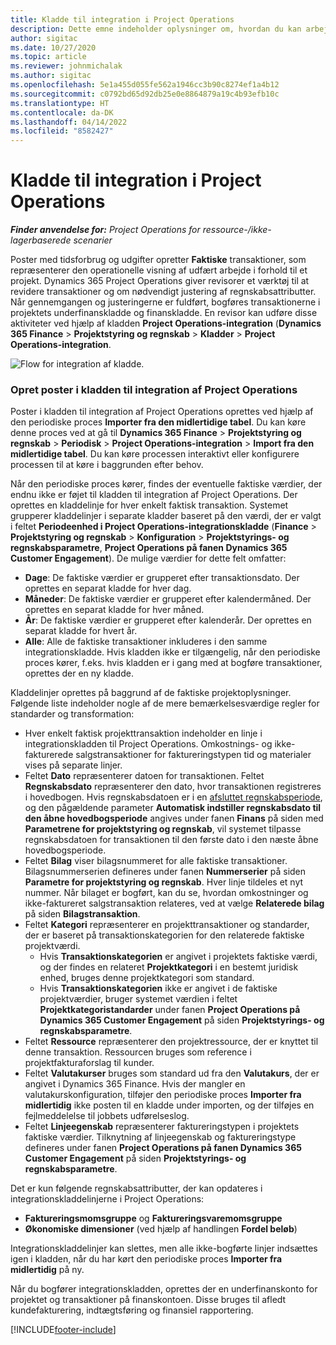 ```yaml
---
title: Kladde til integration i Project Operations
description: Dette emne indeholder oplysninger om, hvordan du kan arbejde med kladden til integration i Project Operations.
author: sigitac
ms.date: 10/27/2020
ms.topic: article
ms.reviewer: johnmichalak
ms.author: sigitac
ms.openlocfilehash: 5e1a455d055fe562a1946cc3b90c8274ef1a4b12
ms.sourcegitcommit: c0792bd65d92db25e0e8864879a19c4b93efb10c
ms.translationtype: HT
ms.contentlocale: da-DK
ms.lasthandoff: 04/14/2022
ms.locfileid: "8582427"
---
```

# <a name="integration-journal-in-project-operations"></a>Kladde til integration i Project Operations

_**Finder anvendelse for:** Project Operations for ressource-/ikke-lagerbaserede scenarier_

Poster med tidsforbrug og udgifter opretter **Faktiske** transaktioner, som repræsenterer den operationelle visning af udfært arbejde i forhold til et projekt. Dynamics 365 Project Operations giver revisorer et værktøj til at revidere transaktioner og om nødvendigt justering af regnskabsattributter. Når gennemgangen og justeringerne er fuldført, bogføres transaktionerne i projektets underfinanskladde og finanskladde. En revisor kan udføre disse aktiviteter ved hjælp af kladden **Project Operations-integration** (**Dynamics 365 Finance** > **Projektstyring og regnskab** > **Kladder** > **Project Operations-integration**.

![Flow for integration af kladde.](./media/IntegrationJournal.png)

### <a name="create-records-in-the-project-operations-integration-journal"></a>Opret poster i kladden til integration af Project Operations

Poster i kladden til integration af Project Operations oprettes ved hjælp af den periodiske proces **Importer fra den midlertidige tabel**. Du kan køre denne proces ved at gå til **Dynamics 365 Finance** > **Projektstyring og regnskab** > **Periodisk** > **Project Operations-integration** > **Import fra den midlertidige tabel**. Du kan køre processen interaktivt eller konfigurere processen til at køre i baggrunden efter behov.

Når den periodiske proces kører, findes der eventuelle faktiske værdier, der endnu ikke er føjet til kladden til integration af Project Operations. Der oprettes en kladdelinje for hver enkelt faktisk transaktion.
Systemet grupperer kladdelinjer i separate kladder baseret på den værdi, der er valgt i feltet **Periodeenhed i Project Operations-integrationskladde** (**Finance** > **Projektstyring og regnskab** > **Konfiguration** > **Projektstyrings- og regnskabsparametre**, **Project Operations på fanen Dynamics 365 Customer Engagement**). De mulige værdier for dette felt omfatter:

  - **Dage**: De faktiske værdier er grupperet efter transaktionsdato. Der oprettes en separat kladde for hver dag.
  - **Måneder**: De faktiske værdier er grupperet efter kalendermåned. Der oprettes en separat kladde for hver måned.
  - **År**: De faktiske værdier er grupperet efter kalenderår. Der oprettes en separat kladde for hvert år.
  - **Alle**: Alle de faktiske transaktioner inkluderes i den samme integrationskladde. Hvis kladden ikke er tilgængelig, når den periodiske proces kører, f.eks. hvis kladden er i gang med at bogføre transaktioner, oprettes der en ny kladde.

Kladdelinjer oprettes på baggrund af de faktiske projektoplysninger. Følgende liste indeholder nogle af de mere bemærkelsesværdige regler for standarder og transformation:

  - Hver enkelt faktisk projekttransaktion indeholder en linje i integrationskladden til Project Operations. Omkostnings- og ikke-fakturerede salgstransaktioner for faktureringstypen tid og materialer vises på separate linjer.
  - Feltet **Dato** repræsenterer datoen for transaktionen. Feltet **Regnskabsdato** repræsenterer den dato, hvor transaktionen registreres i hovedbogen. Hvis regnskabsdatoen er i en [afsluttet regnskabsperiode](/dynamics365/finance/general-ledger/close-general-ledger-at-period-end), og den pågældende parameter **Automatisk indstiller regnskabsdato til den åbne hovedbogsperiode** angives under fanen **Finans** på siden med **Parametrene for projektstyring og regnskab**, vil systemet tilpasse regnskabsdatoen for transaktionen til den første dato i den næste åbne hovedbogsperiode.
  - Feltet **Bilag** viser bilagsnummeret for alle faktiske transaktioner. Bilagsnummerserien defineres under fanen **Nummerserier** på siden **Parametre for projektstyring og regnskab**. Hver linje tildeles et nyt nummer. Når bilaget er bogført, kan du se, hvordan omkostninger og ikke-faktureret salgstransaktion relateres, ved at vælge **Relaterede bilag** på siden **Bilagstransaktion**.
  - Feltet **Kategori** repræsenterer en projekttransaktioner og standarder, der er baseret på transaktionskategorien for den relaterede faktiske projektværdi.
    - Hvis **Transaktionskategorien** er angivet i projektets faktiske værdi, og der findes en relateret **Projektkategori** i en bestemt juridisk enhed, bruges denne projektkategori som standard.
    - Hvis **Transaktionskategorien** ikke er angivet i de faktiske projektværdier, bruger systemet værdien i feltet **Projektkategoristandarder** under fanen **Project Operations på Dynamics 365 Customer Engagement** på siden **Projektstyrings- og regnskabsparametre**.
  - Feltet **Ressource** repræsenterer den projektressource, der er knyttet til denne transaktion. Ressourcen bruges som reference i projektfakturaforslag til kunder.
  - Feltet **Valutakurser** bruges som standard ud fra den **Valutakurs**, der er angivet i Dynamics 365 Finance. Hvis der mangler en valutakurskonfiguration, tilføjer den periodiske proces **Importer fra midlertidig** ikke posten til en kladde under importen, og der tilføjes en fejlmeddelelse til jobbets udførelseslog.
  - Feltet **Linjeegenskab** repræsenterer faktureringstypen i projektets faktiske værdier. Tilknytning af linjeegenskab og faktureringstype defineres under fanen **Project Operations på fanen Dynamics 365 Customer Engagement** på siden **Projektstyrings- og regnskabsparametre**.

Det er kun følgende regnskabsattributter, der kan opdateres i integrationskladdelinjerne i Project Operations:

- **Faktureringsmomsgruppe** og **Faktureringsvaremomsgruppe**
- **Økonomiske dimensioner** (ved hjælp af handlingen **Fordel beløb**)

Integrationskladdelinjer kan slettes, men alle ikke-bogførte linjer indsættes igen i kladden, når du har kørt den periodiske proces **Importer fra midlertidig** på ny.

Når du bogfører integrationskladden, oprettes der en underfinanskonto for projektet og transaktioner på finanskontoen. Disse bruges til afledt kundefakturering, indtægtsføring og finansiel rapportering.


[!INCLUDE[footer-include](../includes/footer-banner.md)]
